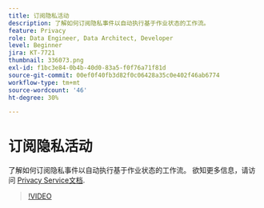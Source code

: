 ```yaml
---
title: 订阅隐私活动
description: 了解如何订阅隐私事件以自动执行基于作业状态的工作流。
feature: Privacy
role: Data Engineer, Data Architect, Developer
level: Beginner
jira: KT-7721
thumbnail: 336073.png
exl-id: f1bc3e84-0b4b-40d0-83a5-f0f76a71f81d
source-git-commit: 00ef0f40fb3d82f0c06428a35c0e402f46ab6774
workflow-type: tm+mt
source-wordcount: '46'
ht-degree: 30%

---
```



# 订阅隐私活动

了解如何订阅隐私事件以自动执行基于作业状态的工作流。 欲知更多信息，请访问 [Privacy Service文档](https://experienceleague.adobe.com/docs/experience-platform/privacy/home.html?lang=zh-Hans).

>[!VIDEO](https://video.tv.adobe.com/v/336073?learn=on)

